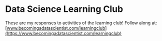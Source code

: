 # Data Science Learning Club
[](https://secureimg.stitcher.com/feedimageswide/480x270_79658.jpg)

These are my responses to activities of the learning club! Follow along at: [www.becomingadatascientist.com/learningclub](https://www.becomingadatascientist.com/learningclub)

[](https://i1.wp.com/res.cloudinary.com/dyd911kmh/image/upload/f_auto,q_auto:best/v1537190626/Ep._40_axodve.png?w=456&ssl=1)
